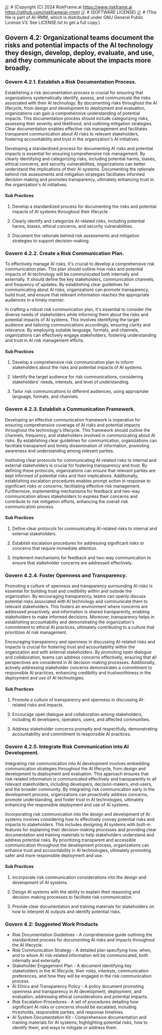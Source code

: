 [//]: # (COPYRIGHT)
[//]: # (RiskFrame.ai - AI Risk Management and Resilience Framework)
[//]: # (Copyright (C) 2024 RiskFrame.ai https://www.riskframe.ai https://github.com/riskframe/ai-rmm)
[//]: # (SOFTWARE LICENSE)
[//]: # (This file is part of AI-RMM, which is distributed under GNU General Public License V3. See LICENSE.txt to get a full copy.)
    
## Govern 4.2: Organizational teams document the risks and potential impacts of the AI technology they design, develop, deploy, evaluate, and use, and they communicate about the impacts more broadly.

### Govern 4.2.1. Establish a Risk Documentation Process.

Establishing a risk documentation process is crucial for ensuring that organizations systematically identify, assess, and communicate the risks associated with their AI technology. By documenting risks throughout the AI lifecycle, from design and development to deployment and evaluation, organizations can gain a comprehensive understanding of potential impacts. This documentation process should include categorizing risks, assessing their severity and likelihood, and outlining mitigation strategies. Clear documentation enables effective risk management and facilitates transparent communication about AI risks to relevant stakeholders, fostering accountability and trust in the organization's AI initiatives.

Developing a standardized process for documenting AI risks and potential impacts is essential for ensuring comprehensive risk management. By clearly identifying and categorizing risks, including potential harms, biases, ethical concerns, and security vulnerabilities, organizations can better understand the implications of their AI systems. Documenting the rationale behind risk assessments and mitigation strategies facilitates informed decision-making and promotes transparency, ultimately enhancing trust in the organization's AI initiatives.

#### Sub Practices

1. Develop a standardized process for documenting the risks and potential impacts of AI systems throughout their lifecycle.

2. Clearly identify and categorize AI-related risks, including potential harms, biases, ethical concerns, and security vulnerabilities.

3. Document the rationale behind risk assessments and mitigation strategies to support decision-making.

### Govern 4.2.2. Create a Risk Communication Plan.

To effectively manage AI risks, it's crucial to develop a comprehensive risk communication plan. This plan should outline how risks and potential impacts of AI technology will be communicated both internally and externally. It should define the key stakeholders, communication channels, and frequency of updates. By establishing clear guidelines for communicating about AI risks, organizations can promote transparency, build trust, and ensure that relevant information reaches the appropriate audiences in a timely manner.

In crafting a robust risk communication plan, it's essential to consider the diverse needs of stakeholders while informing them about the risks and potential impacts of AI systems. This involves identifying the target audience and tailoring communications accordingly, ensuring clarity and relevance. By employing suitable language, formats, and channels, organizations can effectively engage stakeholders, fostering understanding and trust in AI risk management efforts.

#### Sub Practices

1. Develop a comprehensive risk communication plan to inform stakeholders about the risks and potential impacts of AI systems.

2. Identify the target audience for risk communications, considering stakeholders' needs, interests, and level of understanding.

3. Tailor risk communications to different audiences, using appropriate language, formats, and channels.

### Govern 4.2.3. Establish a Communication Framework.

Developing an effective communication framework is imperative for ensuring comprehensive coverage of AI risks and potential impacts throughout the technology's lifecycle. This framework should outline the channels, frequency, and stakeholders involved in communicating about AI risks. By establishing clear guidelines for communication, organizations can facilitate transparent and timely dissemination of information, promoting awareness and understanding among relevant parties.

Instituting clear protocols for communicating AI-related risks to internal and external stakeholders is crucial for fostering transparency and trust. By defining these protocols, organizations can ensure that relevant parties are kept informed of potential risks and their implications. Additionally, establishing escalation procedures enables prompt action in response to significant risks or concerns, facilitating effective risk management. Furthermore, implementing mechanisms for feedback and two-way communication allows stakeholders to express their concerns and contribute to risk mitigation efforts, enhancing the overall risk communication process.

#### Sub Practices

1. Define clear protocols for communicating AI-related risks to internal and external stakeholders.

2. Establish escalation procedures for addressing significant risks or concerns that require immediate attention.

3. Implement mechanisms for feedback and two-way communication to ensure that stakeholder concerns are addressed effectively.

### Govern 4.2.4. Foster Openness and Transparency.

Promoting a culture of openness and transparency surrounding AI risks is essential for building trust and credibility within and outside the organization. By encouraging transparency, teams can openly discuss potential risks associated with AI technology and communicate them to relevant stakeholders. This fosters an environment where concerns are addressed proactively, and information is shared transparently, enabling stakeholders to make informed decisions. Moreover, transparency helps in establishing accountability and demonstrating the organization's commitment to ethical AI practices, ultimately contributing to a culture that prioritizes AI risk management.

Encouraging transparency and openness in discussing AI-related risks and impacts is crucial for fostering trust and accountability within the organization and with external stakeholders. By promoting open dialogue and collaboration, teams can address concerns effectively, ensuring that all perspectives are considered in AI decision-making processes. Additionally, actively addressing stakeholder concerns demonstrates a commitment to responsible AI practices, enhancing credibility and trustworthiness in the deployment and use of AI technologies.

#### Sub Practices

1. Promote a culture of transparency and openness in discussing AI-related risks and impacts.

2. Encourage open dialogue and collaboration among stakeholders, including AI developers, operators, users, and affected communities.

3. Address stakeholder concerns promptly and respectfully, demonstrating accountability and commitment to responsible AI practices.

### Govern 4.2.5. Integrate Risk Communication into AI Development.

Integrating risk communication into AI development involves embedding communication strategies throughout the AI lifecycle, from design and development to deployment and evaluation. This approach ensures that risk-related information is communicated effectively and transparently to all relevant stakeholders, including developers, decision-makers, end-users, and the broader community. By integrating risk communication early in the development process, organizations can proactively address concerns, promote understanding, and foster trust in AI technologies, ultimately enhancing the responsible deployment and use of AI systems.

Incorporating risk communication into the design and development of AI systems involves considering how to effectively convey potential risks and impacts to stakeholders. This includes designing AI systems with built-in features for explaining their decision-making processes and providing clear documentation and training materials to help stakeholders understand and address potential risks. By prioritizing transparent and accessible communication throughout the development process, organizations can enhance trust and accountability in AI technologies, ultimately promoting safer and more responsible deployment and use.

#### Sub Practices

1. Incorporate risk communication considerations into the design and development of AI systems.

2. Design AI systems with the ability to explain their reasoning and decision-making processes to facilitate risk communication.

3. Provide clear documentation and training materials for stakeholders on how to interpret AI outputs and identify potential risks.

### Govern 4.2: Suggested Work Products

* Risk Documentation Guidelines - A comprehensive guide outlining the standardized process for documenting AI risks and impacts throughout the AI lifecycle.
* Risk Communication Strategy - A detailed plan specifying how, when, and to whom AI risk-related information will be communicated, both internally and externally.
* Stakeholder Engagement Plan - A document identifying key stakeholders in the AI lifecycle, their roles, interests, communication preferences, and how they will be engaged in the risk communication process.
* AI Ethics and Transparency Policy - A policy document promoting openness and transparency in AI development, deployment, and evaluation, addressing ethical considerations and potential impacts.
* Risk Escalation Procedures - A set of procedures detailing how significant AI risks or concerns should be escalated, including thresholds, responsible parties, and response timelines.
* AI System Documentation Kit - Comprehensive documentation and training materials for AI systems, highlighting potential risks, how to identify them, and ways to mitigate or address them.

